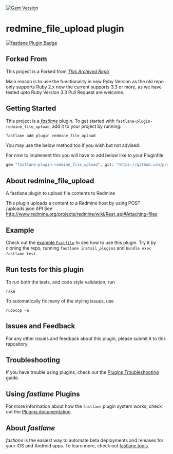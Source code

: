 [![Gem Version](https://badge.fury.io/rb/fastlane-plugin-redmine_file_upload@2x.png)](https://badge.fury.io/rb/fastlane-plugin-redmine_file_upload)

# redmine_file_upload plugin

[![fastlane Plugin Badge](https://rawcdn.githack.com/fastlane/fastlane/master/fastlane/assets/plugin-badge.svg)](https://rubygems.org/gems/fastlane-plugin-redmine_file_upload)

## Forked From 

This project is a Forked from [_This Archived Repo_](https://github.com/salmattia/fastlane-plugin-redmine_file_upload)

Main reason is to use the functionality in new Ryby Version as the old repo only supports Ruby 2.x now the current supports 3.3 or more, as we have tested upto Ruby Version 3.3
Pull Request are welcome. 

## Getting Started

This project is a [_fastlane_](https://github.com/fastlane/fastlane) plugin. To get started with `fastlane-plugin-redmine_file_upload`, add it to your project by running:

```bash
fastlane add_plugin redmine_file_upload
```

You may use the below method too if you wish but not advised.

For now to implement this you will have to add below like to your Pluginfile

```bash
gem "fastlane-plugin-redmine_file_upload", git: "https://github.com/pravindodia/fastlane-plugin-redmine_file_upload"
```


## About redmine_file_upload

A fastlane plugin to upload file contents to Redmine

This plugin uploads a content to a Redmine host by using POST /uploads.json API
See http://www.redmine.org/projects/redmine/wiki/Rest_api#Attaching-files

## Example

Check out the [example `Fastfile`](fastlane/Fastfile) to see how to use this plugin. Try it by cloning the repo, running `fastlane install_plugins` and `bundle exec fastlane test`.

## Run tests for this plugin

To run both the tests, and code style validation, run

```
rake
```

To automatically fix many of the styling issues, use
```
rubocop -a
```

## Issues and Feedback

For any other issues and feedback about this plugin, please submit it to this repository.

## Troubleshooting

If you have trouble using plugins, check out the [Plugins Troubleshooting](https://docs.fastlane.tools/plugins/plugins-troubleshooting/) guide.

## Using _fastlane_ Plugins

For more information about how the `fastlane` plugin system works, check out the [Plugins documentation](https://docs.fastlane.tools/plugins/create-plugin/).

## About _fastlane_

_fastlane_ is the easiest way to automate beta deployments and releases for your iOS and Android apps. To learn more, check out [fastlane.tools](https://fastlane.tools).
